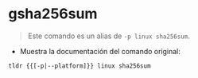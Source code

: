 # gsha256sum

> Este comando es un alias de `-p linux sha256sum`.

- Muestra la documentación del comando original:

`tldr {{[-p|--platform]}} linux sha256sum`
